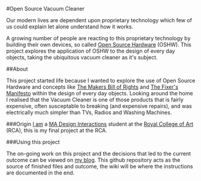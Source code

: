 #Open Source Vacuum Cleaner

Our modern lives are dependent upon proprietary technology which few of us could explain let alone understand how it works.

A growing number of people are reacting to this proprietary technology by building their own devices, so called [Open Source Hardware](http://www.oshwa.org/definition/) (OSHW). This project explores the application of OSHW to the design of every day objects, taking the ubiquitous vacuum cleaner as it's subject.

##About

This project started life because I wanted to explore the use of Open Source Hardware and concepts like [The Makers Bill of Rights](https://gist.github.com/unknowndomain/5082086) and [The Fixer's Manifesto](https://github.com/sugru/manifesto/blob/master/manifesto.md) within the design of every day objects. Looking around the home I realised that the Vacuum Cleaner is one of those products that is fairly expensive, often susceptable to breaking (and expensive repairs), and was electrically much simpler than TVs, Radios and Washing Machines.

###Origin
[I am](http://tomlynch.co.uk/) a [MA Design Interactions](http://www.design-interactions.rca.ac.uk/) student at the [Royal College of Art](http://rca.ac.uk/) (RCA), this is my final project at the RCA.

###Using this project

The on-going work on this project and the decisions that led to the current outcome can be viewed on [my blog](http://unknowndomain.co.uk). This github repository acts as the source of finished files and outcome, the wiki will be where the instructions are documented in the end.